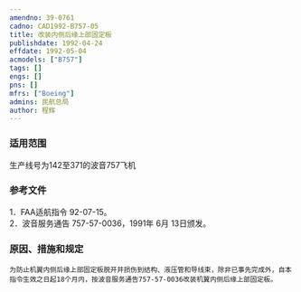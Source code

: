 ```yaml
---
amendno: 39-0761  
cadno: CAD1992-B757-05  
title: 改装内侧后缘上部固定板  
publishdate: 1992-04-24  
effdate: 1992-05-04  
acmodels: ["B757"]  
tags: []  
engs: []  
pns: []  
mfrs: ["Boeing"]  
admins: 民航总局  
author: 程辉  
---
```

  
### 适用范围  
生产线号为142至371的波音757飞机  
  
<!--more-->  
### 参考文件  
1．FAA适航指令 92-07-15。  
 2．波音服务通告 757-57-0036，1991年 6月 13日颁发。  
  
### 原因、措施和规定  
    为防止机翼内侧后缘上部固定板脱开并损伤到结构、液压管和导线束，除非已事先完成外，自本指令生效之日起18个月内，按波音服务通告757-57-0036改装机翼内侧后缘上部固定板。  
